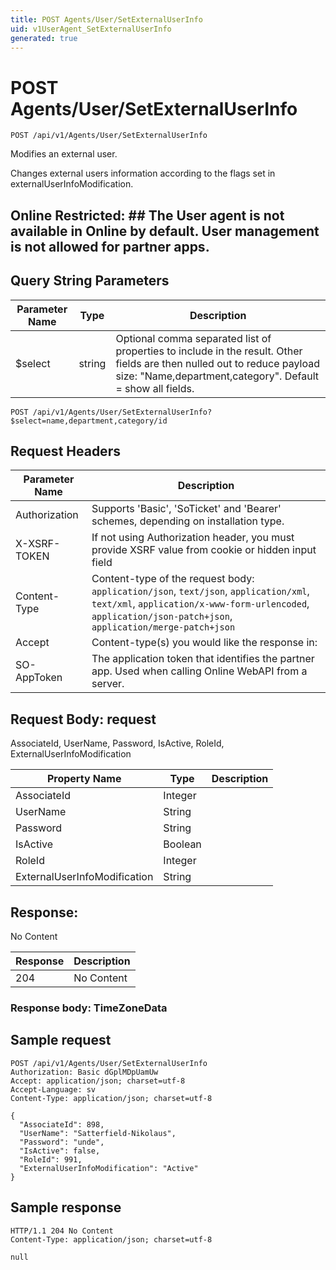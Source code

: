 ```yaml
---
title: POST Agents/User/SetExternalUserInfo
uid: v1UserAgent_SetExternalUserInfo
generated: true
---
```


# POST Agents/User/SetExternalUserInfo

```http
POST /api/v1/Agents/User/SetExternalUserInfo
```

Modifies an external user.


Changes external users information according to the flags set in  externalUserInfoModification.


## Online Restricted: ## The User agent is not available in Online by default. User management is not allowed for partner apps.






## Query String Parameters

| Parameter Name | Type |  Description |
|----------------|------|--------------|
| $select | string |  Optional comma separated list of properties to include in the result. Other fields are then nulled out to reduce payload size: "Name,department,category". Default = show all fields. |

```http
POST /api/v1/Agents/User/SetExternalUserInfo?$select=name,department,category/id
```


## Request Headers

| Parameter Name | Description |
|----------------|-------------|
| Authorization  | Supports 'Basic', 'SoTicket' and 'Bearer' schemes, depending on installation type. |
| X-XSRF-TOKEN   | If not using Authorization header, you must provide XSRF value from cookie or hidden input field |
| Content-Type | Content-type of the request body: `application/json`, `text/json`, `application/xml`, `text/xml`, `application/x-www-form-urlencoded`, `application/json-patch+json`, `application/merge-patch+json` |
| Accept         | Content-type(s) you would like the response in:  |
| SO-AppToken | The application token that identifies the partner app. Used when calling Online WebAPI from a server. |

## Request Body: request 

AssociateId, UserName, Password, IsActive, RoleId, ExternalUserInfoModification 

| Property Name | Type |  Description |
|----------------|------|--------------|
| AssociateId | Integer |  |
| UserName | String |  |
| Password | String |  |
| IsActive | Boolean |  |
| RoleId | Integer |  |
| ExternalUserInfoModification | String |  |

## Response:

No Content

| Response | Description |
|----------------|-------------|
| 204 | No Content |

### Response body: TimeZoneData


## Sample request

```http!
POST /api/v1/Agents/User/SetExternalUserInfo
Authorization: Basic dGplMDpUamUw
Accept: application/json; charset=utf-8
Accept-Language: sv
Content-Type: application/json; charset=utf-8

{
  "AssociateId": 898,
  "UserName": "Satterfield-Nikolaus",
  "Password": "unde",
  "IsActive": false,
  "RoleId": 991,
  "ExternalUserInfoModification": "Active"
}
```

## Sample response

```http_
HTTP/1.1 204 No Content
Content-Type: application/json; charset=utf-8

null
```